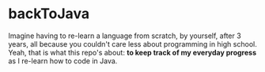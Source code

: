 <h1>backToJava </h1>

<p>Imagine having to re-learn a language from scratch, by yourself, after 3 years, all because you couldn't care less about programming in high school. Yeah, that is what this repo's about: <strong>to keep track of my everyday progress</strong> as I re-learn how to code in Java.</p>
